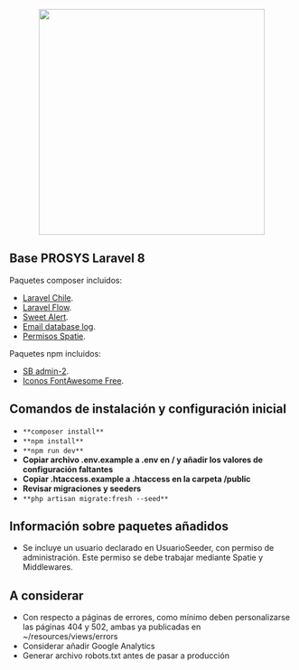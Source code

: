 <p align="center"><a href="https://laravel.com" target="_blank"><img src="https://cdn.shortpixel.ai/client/q_glossy,ret_img/https://www.prosys.cl/wp-content/uploads/2019/10/marca-grafica-prosys.png" width="400"></a></p>

## Base PROSYS Laravel 8

Paquetes composer incluidos:

- [Laravel Chile](https://github.com/davidvegacl/laravel-chile).
- [Laravel Flow](https://github.com/davidvegacl/laravel-flow).
- [Sweet Alert](https://github.com/realrashid/sweet-alert).
- [Email database log](https://github.com/shvetsgroup/laravel-email-database-log).
- [Permisos Spatie](https://github.com/spatie/laravel-permission).

Paquetes npm incluidos:

- [SB admin-2](https://startbootstrap.com/theme/sb-admin-2).
- [Iconos FontAwesome Free](https://startbootstrap.com/theme/sb-admin-2).


## Comandos de instalación y configuración inicial

- ```**composer install**```
- ```**npm install**```
- ```**npm run dev**```
- **Copiar archivo .env.example a .env en / y añadir los valores de configuración faltantes**
- **Copiar .htaccess.example a .htaccess en la carpeta /public**
- **Revisar migraciones y seeders**
- ```**php artisan migrate:fresh --seed**```


## Información sobre paquetes añadidos

- Se incluye un usuario declarado en UsuarioSeeder, con permiso de administración. Este permiso se debe trabajar mediante Spatie y Middlewares. 

## A considerar

- Con respecto a páginas de errores, como mínimo deben personalizarse las páginas 404 y 502, ambas ya publicadas en ~/resources/views/errors
- Considerar añadir Google Analytics
- Generar archivo robots.txt antes de pasar a producción
